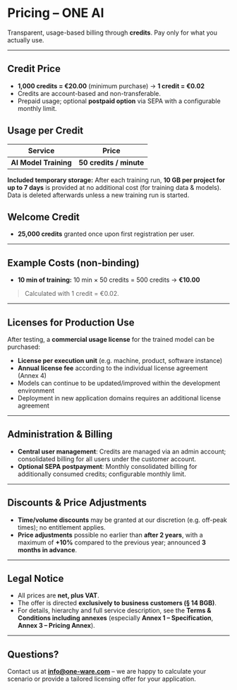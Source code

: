 # Pricing – ONE AI

Transparent, usage-based billing through **credits**. Pay only for what you actually use.

---

## Credit Price

* **1,000 credits = €20.00** (minimum purchase) → **1 credit = €0.02**
* Credits are account-based and non-transferable.
* Prepaid usage; optional **postpaid option** via SEPA with a configurable monthly limit.

## Usage per Credit

| Service                                  | Price                             |
| ---------------------------------------- | --------------------------------- |
| **AI Model Training**                    | **50 credits / minute**           |

**Included temporary storage:** After each training run, **10 GB per project for up to 7 days** is provided at no additional cost (for training data & models). Data is deleted afterwards unless a new training run is started.

## Welcome Credit

* **25,000 credits** granted once upon first registration per user.

---

## Example Costs (non-binding)

* **10 min of training:** 10 min × 50 credits = 500 credits → **€10.00**

> Calculated with 1 credit = €0.02.

---

## Licenses for Production Use

After testing, a **commercial usage license** for the trained model can be purchased:

* **License per execution unit** (e.g. machine, product, software instance)
* **Annual license fee** according to the individual license agreement (Annex 4)
* Models can continue to be updated/improved within the development environment
* Deployment in new application domains requires an additional license agreement


---

## Administration & Billing

* **Central user management**: Credits are managed via an admin account; consolidated billing for all users under the customer account.
* **Optional SEPA postpayment**: Monthly consolidated billing for additionally consumed credits; configurable monthly limit.


---

## Discounts & Price Adjustments

* **Time/volume discounts** may be granted at our discretion (e.g. off-peak times); no entitlement applies.
* **Price adjustments** possible no earlier than **after 2 years**, with a maximum of **+10%** compared to the previous year; announced **3 months in advance**.


---

## Legal Notice

* All prices are **net, plus VAT**.
* The offer is directed **exclusively to business customers (§ 14 BGB)**.
* For details, hierarchy and full service description, see the **Terms & Conditions including annexes** (especially **Annex 1 – Specification**, **Annex 3 – Pricing Annex**).


---

## Questions?

Contact us at **[info@one-ware.com](mailto:info@one-ware.com)** – we are happy to calculate your scenario or provide a tailored licensing offer for your application.

